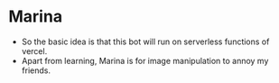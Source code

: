 # Marina
- So the basic idea is that this bot will run on serverless functions of vercel.
- Apart from learning, Marina is for image manipulation to annoy my friends.